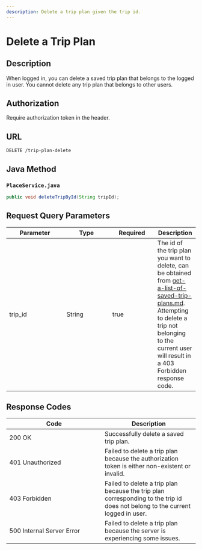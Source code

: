 ```yaml
---
description: Delete a trip plan given the trip id.
---
```


# Delete a Trip Plan

## Description

When logged in, you can delete a saved trip plan that belongs to the logged in user. You cannot delete any trip plan that belongs to other users.

## Authorization

Require authorization token in the header.

## URL

```
DELETE /trip-plan-delete
```

## Java Method

### `PlaceService.java`

```java
public void deleteTripById(String tripId);
```

## Request Query Parameters

<table><thead><tr><th width="136.33333333333331">Parameter</th><th width="106">Type</th><th width="104" data-type="checkbox">Required</th><th>Description</th></tr></thead><tbody><tr><td>trip_id</td><td>String</td><td>true</td><td>The id of the trip plan you want to delete, can be obtained from <a data-mention href="get-a-list-of-saved-trip-plans.md">get-a-list-of-saved-trip-plans.md</a>. Attempting to delete a trip not belonging to the current user will result in a 403 Forbidden response code.</td></tr></tbody></table>

## Response Codes

<table><thead><tr><th width="238">Code</th><th>Description</th></tr></thead><tbody><tr><td>200 OK</td><td>Successfully delete a saved trip plan.</td></tr><tr><td>401 Unauthorized</td><td>Failed to delete a trip plan because the authorization token is either non-existent or invalid.</td></tr><tr><td>403 Forbidden</td><td>Failed to delete a trip plan because the trip plan corresponding to the trip id does not belong to the current logged in user.</td></tr><tr><td>500 Internal Server Error</td><td>Failed to delete a trip plan because the server is experiencing some issues.</td></tr></tbody></table>
